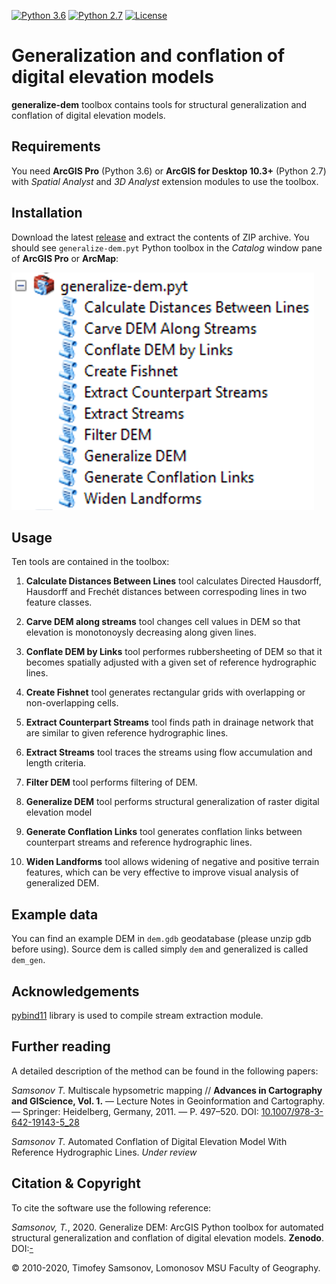 [![Python 3.6](https://img.shields.io/badge/python-3.6-red.svg)](https://www.python.org/downloads/release/python-360/) [![Python 2.7](https://img.shields.io/badge/python-2.7-orange.svg)](https://www.python.org/downloads/release/python-270/) [![License](http://img.shields.io/badge/license-GPL%20%28%3E=%203%29-brightgreen.svg?style=flat)](http://www.gnu.org/licenses/gpl-3.0.html)

# Generalization and conflation of digital elevation models

**generalize-dem** toolbox contains tools for structural generalization and conflation of digital elevation models.

## Requirements

You need **ArcGIS Pro** (Python 3.6) or **ArcGIS for Desktop 10.3+** (Python 2.7) with *Spatial Analyst* and *3D Analyst* extension modules to use the toolbox.

## Installation

Download the latest [release](https://github.com/tsamsonov/generalize-dem/releases) and extract the contents of ZIP archive. You should see `generalize-dem.pyt` Python toolbox in the *Catalog* window pane of **ArcGIS Pro** or **ArcMap**:

![toolbox](img/toolbox.png)

## Usage

Ten tools are contained in the toolbox:

1. **Сalculate Distances Between Lines** tool calculates Directed Hausdorff, Hausdorff and Frechét distances between correspoding lines in two feature classes.

2. **Carve DEM along streams** tool changes cell values in DEM so that elevation is monotonoysly decreasing along given lines.

3. **Conflate DEM by Links** tool performes rubbersheeting of DEM so that it becomes spatially adjusted with a given set of reference hydrographic lines.

4. **Create Fishnet** tool generates rectangular grids with overlapping or non-overlapping cells.

5. **Extract Counterpart Streams** tool finds path in drainage network that are similar to given reference hydrographic lines.

6. **Extract Streams** tool traces the streams using flow accumulation and length criteria.

7. **Filter DEM** tool performs filtering of DEM.

8. **Generalize DEM** tool performs structural generalization of raster digital elevation model

9. **Generate Conflation Links** tool generates conflation links between counterpart streams and reference hydrographic lines.

10. **Widen Landforms** tool allows widening of negative and positive terrain features, which can be very effective to improve visual analysis of generalized DEM.

## Example data

You can find an example DEM in `dem.gdb` geodatabase (please unzip gdb before using). Source dem is called simply `dem` and generalized is called `dem_gen`.

## Acknowledgements

[pybind11](https://github.com/pybind/pybind11/) library is used to compile stream extraction module.

## Further reading

A detailed description of the method can be found in the following papers:

*Samsonov T.* Multiscale hypsometric mapping // **Advances in Cartography and GIScience, Vol. 1.** — Lecture Notes in Geoinformation and Cartography. — Springer: Heidelberg, Germany, 2011. — P. 497–520. DOI: [10.1007/978-3-642-19143-5_28](http://dx.doi.org/10.1007/978-3-642-19143-5_28)

*Samsonov T.* Automated Conflation of Digital Elevation Model With Reference Hydrographic Lines. *Under review*

## Citation & Copyright

To cite the software use the following reference:

*Samsonov, T.*, 2020. Generalize DEM: ArcGIS Python toolbox for automated structural generalization and conflation of digital elevation models. **Zenodo**. DOI:[-](-)

© 2010-2020, Timofey Samsonov, Lomonosov MSU Faculty of Geography.
